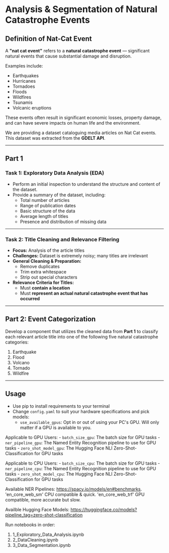 # Analysis & Segmentation of Natural Catastrophe Events

## Definition of Nat-Cat Event

A **"nat cat event"** refers to a **natural catastrophe event** — significant natural events that cause substantial damage and disruption.

Examples include:

- Earthquakes  
- Hurricanes  
- Tornadoes  
- Floods  
- Wildfires  
- Tsunamis  
- Volcanic eruptions  

These events often result in significant economic losses, property damage, and can have severe impacts on human life and the environment.

We are providing a dataset cataloguing media articles on Nat Cat events. This dataset was extracted from the **GDELT API**.

---

## Part 1

### Task 1: Exploratory Data Analysis (EDA)

- Perform an initial inspection to understand the structure and content of the dataset.
- Provide a summary of the dataset, including:
  - Total number of articles
  - Range of publication dates
  - Basic structure of the data
  - Average length of titles
  - Presence and distribution of missing data

---

### Task 2: Title Cleaning and Relevance Filtering

- **Focus:** Analysis of the article titles
- **Challenges:** Dataset is extremely noisy; many titles are irrelevant
- **General Cleaning & Preparation:**
  - Remove duplicates
  - Trim extra whitespace
  - Strip out special characters
- **Relevance Criteria for Titles:**
  - Must **contain a location**
  - Must **represent an actual natural catastrophe event that has occurred**

---

## Part 2: Event Categorization

Develop a component that utilizes the cleaned data from **Part 1** to classify each relevant article title into one of the following five natural catastrophe categories:

1. Earthquake  
2. Flood  
3. Volcano  
4. Tornado  
5. Wildfire  

---

## Usage

- Use pip to install requirements to your terminal
- Change `config.yaml` to suit your hardware specifications and pick models:
    - `use_available_gpus`: Opt in or out of using your PC's GPU. Will only matter if a GPU is available to you.

Applicable to GPU Users:
    - `batch_size_gpu`: The batch size for GPU tasks
    - `ner_pipeline_gpu`: The Named Entity Recognition pipeline to use for GPU tasks
    - `zero_shot_model_gpu`: The Hugging Face NLI Zero-Shot-Classification for GPU tasks

Applicable to CPU Users:
    - `batch_size_cpu`: The batch size for GPU tasks
    - `ner_pipeline_cpu`: The Named Entity Recognition pipeline to use for GPU tasks
    - `zero_shot_model_cpu`: The Hugging Face NLI Zero-Shot-Classification for GPU tasks

Available NER Pipelines: https://spacy.io/models/en#benchmarks. 'en_core_web_sm' CPU compatible & quick. 'en_core_web_trf' GPU compatible, more accurate but slow.

Availble Hugging Face Models: https://huggingface.co/models?pipeline_tag=zero-shot-classification

Run notebooks in order:

1. 1_Exploratory_Data_Analysis.ipynb
2. 2_DataCleaning.ipynb
3. 3_Data_Segmentation.ipynb